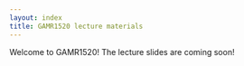 ```yaml
---
layout: index
title: GAMR1520 lecture materials
---
```


Welcome to GAMR1520!
The lecture slides are coming soon!